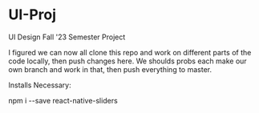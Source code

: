 # UI-Proj
UI Design Fall '23 Semester Project

I figured we can now all clone this repo and work on different parts of the code locally, then push changes here.
We shoulds probs each make our own branch and work in that, then push everything to master.


Installs Necessary: 

npm i --save react-native-sliders


